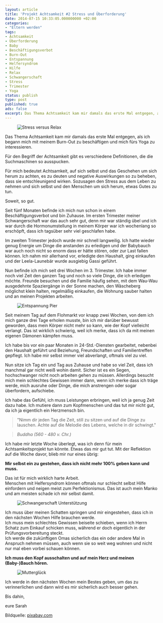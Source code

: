 ```yaml
---
layout: article
title: 'Projekt Achtsamkeit #2 Stress und Überforderung'
date: 2014-07-15 10:33:05.000000000 +02:00
categories:
- "Eltern werden"
tags:
- Achtsamkeit
- Überforderung
- Baby
- Beschäftigungsverbot
- Burn-Out
- Entspannung
- Helfersyndrom
- Hilfe
- Relax
- Schwangerschaft
- Stress
- Trimester
- Yoga
status: publish
type: post
published: true
ads: false
excerpt: Das Thema Achtsamkeit kam mir damals das erste Mal entgegen, als ich begann mich mit meinem Burn-Out zu beschäftigen und mich fürs Yoga zu interessieren.
---
```


<figure>
	<img src="{{ site.url }}/images/stress-391657_150.jpg" alt="Stress versus Relax" />
</figure>

Das Thema Achtsamkeit kam mir damals das erste Mal entgegen, als ich begann mich mit meinem Burn-Out zu beschäftigen und mich fürs Yoga zu interessieren.

Für den Begriff der Achtsamkeit gibt es verschiedene Definitionen, die die Suchmaschinen so ausspucken.

Für mich bedeutet Achtsamkeit, auf sich selbst und das Geschehen um sich herum zu achten, es zu deuten und negative Auswirkungen so zu beheben, dass sie entschleunigend wirken. Sozusagen den Stress aus dem Leben zu nehmen und sich selbst und den Menschen um sich herum, etwas Gutes zu tun.

Soweit, so gut.

Seit fünf Monaten befinde ich mich nun schon in einem Beschäftigungsverbot und bin Zuhause. Im ersten Trimester meiner Schwangerschaft war das auch sehr gut, denn mir war ständig übel und ich war durch die Hormonumstellung in meinem Körper war ich wochenlang so erschöpft, dass ich tagsüber sehr viel geschlafen habe.

Im zweiten Trimester jedoch wurde mir schnell langweilig. Ich hatte wieder genug Energie um Dinge die anstanden zu erledigen und der Babybauch war auch noch nicht so enorm dass er hätte stören, oder zur Last fallen können. Ich nahm mir allerhand vor, erledigte den Haushalt, ging einkaufen und der Leela-Launebär wurde ausgiebig Gassi geführt.

Nun befinde ich mich seit drei Wochen im 3. Trimester. Ich habe immer noch viel Zeit den ganzen Tag und noch so viele Dinge, die ich erledigen möchte. Freunde besuchen und die Familie häufig sehen, mit dem Wau-Wau ausgedehnte Spaziergänge in der Sonne machen, den Wäscheberg möglichst klein halten, regelmäßig einkaufen, die Wohnung sauber halten und an meinen Projekten arbeiten.

<figure>
	<img src="{{ site.url }}/images/pier-349672_640.jpg" alt="Entspannung Pier" />
</figure>

Seit meinem Tag auf dem Flohmarkt vor knapp zwei Wochen, von dem ich mich ganze drei Tage erholen musste, bin ich mir darüber bewusst geworden, dass mein Körper nicht mehr so kann, wie der Kopf vielleicht verlangt. Das ist wirklich schwierig, weil ich merke, dass ich da mit meinen eigenen Dämonen kämpfen muss.

Ich habe bis vor ein paar Monaten in 24-Std.-Diensten gearbeitet, nebenbei den Haushalt geführt und Beziehung, Freundschaften und Familientreffen gepflegt. Ich habe mir selbst immer viel abverlangt, oftmals viel zu viel.

Nun sitze ich Tag ein und Tag aus Zuhause und habe so viel Zeit, dass ich manchmal gar nicht weiß wohin damit. Sicher ist es ein Segen, hochschwanger nicht noch arbeiten gehen zu müssen. Allerdings besucht mich mein schlechtes Gewissen immer dann, wenn ich merke dass ich träge werde, mich ausruhe oder Dinge, die mich anstrengen oder sogar überfordern, aufschiebe.

Ich habe das Gefühl, ich muss Leistungen erbringen, weil ich ja genug Zeit dazu habe. Ich mutiere dann zum Kopfmenschen und das tut mir nicht gut, da ich ja eigentlich ein Herzmensch bin.

> "Nimm dir jeden Tag die Zeit, still zu sitzen und auf die Dinge zu lauschen. Achte auf die Melodie des Lebens, welche in dir schwingt."

> <cite>Buddha (560 - 480 v. Chr.)</cite>

Ich habe mir letzte Woche überlegt, was ich denn für mein Achtsamkeitsprojekt tun könnte. Etwas das mir gut tut. Mit der Reflektion auf die Woche davor, blieb mir nur eines übrig:

**Mir selbst ein zu gestehen, dass ich nicht mehr 100% geben kann und muss.**

Das ist für mich wirklich harte Arbeit.  
Menschen mit Helfersyndrom können oftmals nur schlecht selbst Hilfe einfordern und neigen meist zum Perfektionismus. Das ist auch mein Manko und am meisten schade ich mir selbst damit.

<figure>
	<img src="{{ site.url }}/images/woman-358779_640.jpg" alt="Schwangerschaft Unterstützung" />
</figure>

Ich muss über meinen Schatten springen und mir eingestehen, dass ich in den nächsten Wochen Hilfe brauchen werde.  
Ich muss mein schlechtes Gewissen beiseite schieben, wenn ich Herrn Schatz zum Einkauf schicken muss, während er doch eigentlich in der Prüfungsvorbereitung steckt.  
Ich werde die zukünftigen Omas sicherlich das ein oder andere Mal in Anspruch nehmen müssen, auch wenn sie so weit weg wohnen und nicht nur mal eben vorbei schauen können.

**Ich muss den Kopf ausschalten und auf mein Herz und meinen (Baby-)Bauch hören.**

<figure>
	<img src="{{ site.url }}/images/pregnant-244662_150.jpg" alt="Mutterglück" />
</figure>

Ich werde in den nächsten Wochen mein Bestes geben, um das zu verinnerlichen und dann wird es mir sicherlich auch besser gehen.

Bis dahin,

eure Sarah

Bildquelle: [pixabay.com](http://www.pixabay.com)

